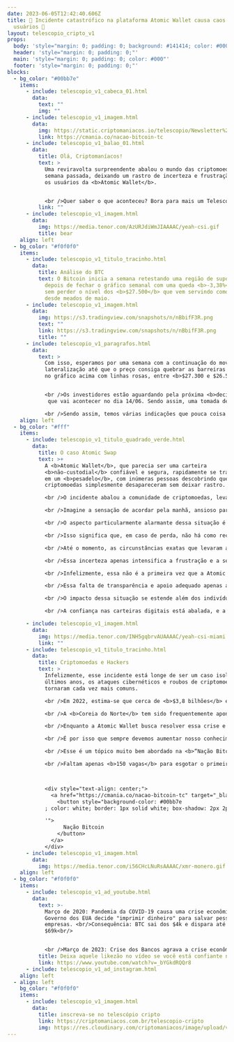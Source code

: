 ```yaml
---
date: 2023-06-05T12:42:40.606Z
title: 🤯 Incidente catastrófico na plataforma Atomic Wallet causa caos entre os
  usuários 🤯
layout: telescopio_cripto_v1
props:
  body: 'style="margin: 0; padding: 0; background: #141414; color: #000"'
  header: 'style="margin: 0; padding: 0;"'
  main: 'style="margin: 0; padding: 0; color: #000"'
  footer: 'style="margin: 0; padding: 0;"'
blocks:
  - bg_color: "#00bb7e"
    items:
      - include: telescopio_v1_cabeca_01.html
        data:
          text: ""
          img: ""
      - include: telescopio_v1_imagem.html
        data:
          img: https://static.criptomaniacos.io/telescopio/Newsletter%20-%20VAGAS%20ABERTAS.png
          link: https://cmania.co/nacao-bitcoin-tc
      - include: telescopio_v1_balao_01.html
        data:
          title: Olá, Criptomaníacos!
          text: >
            Uma reviravolta surpreendente abalou o mundo das criptomoedas na
            semana passada, deixando um rastro de incerteza e frustração entre
            os usuários da <b>Atomic Wallet</b>. 


            <br />Quer saber o que aconteceu? Bora para mais um Telescópio!
          link: ""
      - include: telescopio_v1_imagem.html
        data:
          img: https://media.tenor.com/AzURJdiWmJIAAAAC/yeah-csi.gif
          title: bear
    align: left
  - bg_color: "#f0f0f0"
    items:
      - include: telescopio_v1_titulo_tracinho.html
        data:
          title: Análise do BTC
          text: O Bitcoin inicia a semana retestando uma região de suporte importante,
            depois de fechar o gráfico semanal com uma queda <b>-3,38%</b>, mas
            sem perder o nível dos <b>$27.500</b> que vem servindo como apoio
            desde meados de maio.
      - include: telescopio_v1_imagem.html
        data:
          img: https://s3.tradingview.com/snapshots/n/nBbifF3R.png
          text: ""
          link: https://s3.tradingview.com/snapshots/n/nBbifF3R.png
          title: ""
      - include: telescopio_v1_paragrafos.html
        data:
          text: >
            Com isso, esperamos por uma semana com a continuação do movimento de
            lateralização até que o preço consiga quebrar as barreiras marcadas
            no gráfico acima com linhas rosas, entre <b>$27.300 e $26.500</b>.


            <br />Os investidores estão aguardando pela próxima <b>decisão de juros</b>
             que vai acontecer no dia 14/06. Sendo assim, uma tomada de decisão quanto a esse rompimento não deve acontecer antes disso. Além disso, nessa semana não serão divulgados dados econômicos que podem fazer preço nas criptos.

            <br />Sendo assim, temos várias indicações que pouca coisa pode mudar durante a semana e as probabilidades maiores são de <b>continuação da lateralização</b>.
    align: left
  - bg_color: "#fff"
    items:
      - include: telescopio_v1_titulo_quadrado_verde.html
        data:
          title: O caso Atomic Swap
          text: >+
            A <b>Atomic Wallet</b>, que parecia ser uma carteira
            <b>não-custodial</b> confiável e segura, rapidamente se transformou
            em um <b>pesadelo</b>, com inúmeras pessoas descobrindo que suas
            criptomoedas simplesmente desapareceram sem deixar rastro.

            <br />O incidente abalou a comunidade de criptomoedas, levando à pergunta angustiante: "Onde está o meu dinheiro?". 

            <br />Imagine a sensação de acordar pela manhã, ansioso para verificar suas criptomoedas e descobrir que sua carteira está <b>vazia</b>. Foi exatamente isso que aconteceu com os usuários da Atomic Wallet, deixando-os chocados e indignados.

            <br />O aspecto particularmente alarmante dessa situação é que a Atomic Wallet é uma carteira que alega ser <b>descentralizada</b>, na qual os próprios usuários teriam total <b>controle sobre suas chaves privadas</b> e, consequentemente, sobre a segurança de seus ativos. 

            <br />Isso significa que, em caso de perda, não há como recorrer a uma entidade para recuperar as moedas desaparecidas. <b>A responsabilidade recai inteiramente sobre os ombros dos usuários</b>.

            <br />Até o momento, as circunstâncias exatas que levaram a esse incidente estão envoltas em mistério. A especulação varia desde uma possível <b>invasão externa</b> até suspeitas de irregularidades por parte da <b>equipe</b> responsável pelo desenvolvimento da plataforma. 

            <br />Essa incerteza apenas intensifica a frustração e a sensação de traição entre os usuários lesados.

            <br />Infelizmente, essa não é a primeira vez que a Atomic Wallet enfrenta relatos de <b>perdas misteriosas</b>. Algumas pessoas compartilharam suas experiências nas redes sociais, revelando que seus criptoativos desapareceram há meses e que suas solicitações de suporte foram ignoradas ou receberam respostas evasivas. 

            <br />Essa falta de transparência e apoio adequado apenas agravou a indignação dos usuários afetados. E agora, <b>não são apenas casos isolados</b>. O número de sumiços de saldos é enorme.

            <br />O impacto dessa situação se estende além dos indivíduos prejudicados, ecoando em toda a comunidade de criptomoedas. As mídias sociais foram inundadas com relatos de usuários frustrados que exigem uma resposta clara e precisa da Atomic Wallet sobre o destino de seus saldos.

            <br />A confiança nas carteiras digitais está abalada, e a necessidade de <b>medidas de segurança eficazes</b> se torna ainda mais evidente.

      - include: telescopio_v1_imagem.html
        data:
          img: https://media.tenor.com/INH5gqbrvAUAAAAC/yeah-csi-miami.gif
          link: ""
      - include: telescopio_v1_titulo_tracinho.html
        data:
          title: Criptomoedas e Hackers
          text: >
            Infelizmente, esse incidente está longe de ser um caso isolado. Nos
            últimos anos, os ataques cibernéticos e roubos de criptomoedas se
            tornaram cada vez mais comuns. 

            <br />Em 2022, estima-se que cerca de <b>$3,8 bilhões</b> em criptomoedas tenham sido perdidos devido a invasões, principalmente nos <b>protocolos DeFi</b>. Os criminosos estão constantemente buscando novas formas de explorar vulnerabilidades e enganar os usuários desprevenidos.

            <br />A <b>Coreia do Norte</b> tem sido frequentemente apontada como um dos principais responsáveis por esses ataques cibernéticos, lançando um desafio adicional para a comunidade de segurança digital.

            <br />Enquanto a Atomic Wallet busca resolver essa crise e restaurar a confiança dos usuários, é fundamental que permaneçamos vigilantes e nos mantenhamos atualizados. 

            <br />É por isso que sempre devemos aumentar nosso conhecimento e nível de segurança de nossas criptos, <b>dependendo cada vez menos de terceiros e intermediários</b>.

            <br />Esse é um tópico muito bem abordado na <b>“Nação Bitcoin”</b>, curso completo com foco em bitcoin. 

            <br />Faltam apenas <b>150 vagas</b> para esgotar o primeiro lote de passaportes rumo a um país de liberdade. Para fazer parte dessa comunidade exclusiva, você pode clicar no botão e conhecer mais.



            <div style="text-align: center;">
              <a href="https://cmania.co/nacao-bitcoin-tc" target="_blank">
                <button style="background-color: #00bb7e
            ; color: white; border: 1px solid white; box-shadow: 2px 2px 2px grey; padding: 10px 20px; cursor: pointer; font-size: 16px;" onmouseover="this.style.backgroundColor='#00bb7e

            '">
                  Nação Bitcoin
                </button>
              </a>
            </div>
      - include: telescopio_v1_imagem.html
        data:
          img: https://media.tenor.com/i56CHcLNuRsAAAAC/xmr-monero.gif
    align: left
  - bg_color: "#f0f0f0"
    items:
      - include: telescopio_v1_ad_youtube.html
        data:
          text: >-
            Março de 2020: Pandemia da COVID-19 causa uma crise econômica e o
            Governo dos EUA decide "imprimir dinheiro" para salvar pessoas e
            empresas. <br/>Consequência: BTC sai dos $4k e dispara até os
            $69k<br/>


            <br />Março de 2023: Crise dos Bancos agrava a crise econômica e o Governo dos EUA decide "suspender teto da dívida" para imprimir dinheiro, salvar bancos e pagar suas contas. <br/>Consequência: ?
          title: Deixa aquele likezão no vídeo se você está confiante no BTC!
          link: https://www.youtube.com/watch?v=_bYGkdRQQr8
      - include: telescopio_v1_ad_instagram.html
    align: left
  - align: left
    bg_color: "#f0f0f0"
    items:
      - include: telescopio_v1_imagem.html
        data:
          title: inscreva-se no telescópio cripto
          link: https://criptomaniacos.com.br/telescopio-cripto
          img: https://res.cloudinary.com/criptomaniacos/image/upload/v1662133224/telescopio/inscreva-se-telescopio.png
---
```

